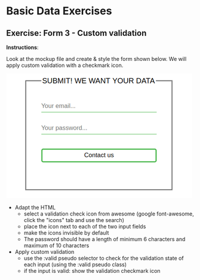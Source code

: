 # Basic Data Exercises

## Exercise: Form 3 - Custom validation

**Instructions**:

Look at the mockup file and create & style the form shown below. We will apply custom validation with a checkmark icon.

![Result](result.gif)

- Adapt the HTML
  - select a validation check icon from awesome (google font-awesome, click the "icons" tab and use the search)
  - place the icon next to each of the two input fields
  - make the icons invisible by default
  - The password should have a length of minimum 6 characters and maximum of 10 characters
- Apply custom validation
  - use the :valid pseudo selector to check for the validation state of each input (using the :valid pseudo class)
  - if the input is valid: show the validation checkmark icon
